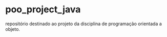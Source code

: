 # poo_project_java
repositório destinado ao projeto da disciplina de programação orientada a objeto.
